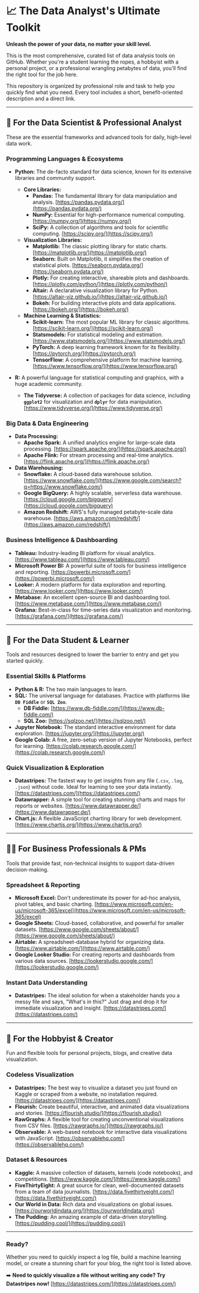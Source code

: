 # 📈 **The Data Analyst's Ultimate Toolkit**

**Unleash the power of your data, no matter your skill level.**

This is the most comprehensive, curated list of data analysis tools on GitHub. Whether you're a student learning the ropes, a hobbyist with a personal project, or a professional wrangling petabytes of data, you'll find the right tool for the job here.

This repository is organized by professional role and task to help you quickly find what you need. Every tool includes a short, benefit-oriented description and a direct link.

-----

## **🔬 For the Data Scientist & Professional Analyst**

These are the essential frameworks and advanced tools for daily, high-level data work.

### **Programming Languages & Ecosystems**

  - **Python:** The de-facto standard for data science, known for its extensive libraries and community support.

      - **Core Libraries:**
          - **Pandas:** The fundamental library for data manipulation and analysis. [https://pandas.pydata.org/](https://pandas.pydata.org/)
          - **NumPy:** Essential for high-performance numerical computing. [https://numpy.org/](https://numpy.org/)
          - **SciPy:** A collection of algorithms and tools for scientific computing. [https://scipy.org/](https://scipy.org/)
      - **Visualization Libraries:**
          - **Matplotlib:** The classic plotting library for static charts. [https://matplotlib.org/](https://matplotlib.org/)
          - **Seaborn:** Built on Matplotlib, it simplifies the creation of statistical plots. [https://seaborn.pydata.org/](https://seaborn.pydata.org/)
          - **Plotly:** For creating interactive, shareable plots and dashboards. [https://plotly.com/python/](https://plotly.com/python/)
          - **Altair:** A declarative visualization library for Python. [https://altair-viz.github.io/](https://altair-viz.github.io/)
          - **Bokeh:** For building interactive plots and data applications. [https://bokeh.org/](https://bokeh.org/)
      - **Machine Learning & Statistics:**
          - **Scikit-learn:** The most popular ML library for classic algorithms. [https://scikit-learn.org/](https://scikit-learn.org/)
          - **Statsmodels:** For statistical modeling and estimation. [https://www.statsmodels.org/](https://www.statsmodels.org/)
          - **PyTorch:** A deep learning framework known for its flexibility. [https://pytorch.org/](https://pytorch.org/)
          - **TensorFlow:** A comprehensive platform for machine learning. [https://www.tensorflow.org/](https://www.tensorflow.org/)

  - **R:** A powerful language for statistical computing and graphics, with a huge academic community.

      - **The Tidyverse:** A collection of packages for data science, including **`ggplot2`** for visualization and **`dplyr`** for data manipulation. [https://www.tidyverse.org/](https://www.tidyverse.org/)

### **Big Data & Data Engineering**

  - **Data Processing:**
      - **Apache Spark:** A unified analytics engine for large-scale data processing. [https://spark.apache.org/](https://spark.apache.org/)
      - **Apache Flink:** For stream processing and real-time analytics. [https://flink.apache.org/](https://flink.apache.org/)
  - **Data Warehousing:**
      - **Snowflake:** A cloud-based data warehouse solution. [https://www.snowflake.com/](https://www.google.com/search?q=https://www.snowflake.com/)
      - **Google BigQuery:** A highly scalable, serverless data warehouse. [https://cloud.google.com/bigquery](https://cloud.google.com/bigquery)
      - **Amazon Redshift:** AWS's fully managed petabyte-scale data warehouse. [https://aws.amazon.com/redshift/](https://aws.amazon.com/redshift/)

### **Business Intelligence & Dashboarding**

  - **Tableau:** Industry-leading BI platform for visual analytics. [https://www.tableau.com/](https://www.tableau.com/)
  - **Microsoft Power BI:** A powerful suite of tools for business intelligence and reporting. [https://powerbi.microsoft.com/](https://powerbi.microsoft.com/)
  - **Looker:** A modern platform for data exploration and reporting. [https://www.looker.com/](https://www.looker.com/)
  - **Metabase:** An excellent open-source BI and dashboarding tool. [https://www.metabase.com/](https://www.metabase.com/)
  - **Grafana:** Best-in-class for time-series data visualization and monitoring. [https://grafana.com/](https://grafana.com/)

-----

## **🧠 For the Data Student & Learner**

Tools and resources designed to lower the barrier to entry and get you started quickly.

### **Essential Skills & Platforms**

  - **Python & R:** The two main languages to learn.
  - **SQL:** The universal language for databases. Practice with platforms like **`DB Fiddle`** or **`SQL Zoo`**.
      - **DB Fiddle:** [https://www.db-fiddle.com/](https://www.db-fiddle.com/)
      - **SQL Zoo:** [https://sqlzoo.net/](https://sqlzoo.net/)
  - **Jupyter Notebook:** The standard interactive environment for data exploration. [https://jupyter.org/](https://jupyter.org/)
  - **Google Colab:** A free, zero-setup version of Jupyter Notebooks, perfect for learning. [https://colab.research.google.com/](https://colab.research.google.com/)

### **Quick Visualization & Exploration**

  - **Datastripes:** The fastest way to get insights from any file (`.csv`, `.log`, `.json`) without code. Ideal for learning to see your data instantly. [https://datastripes.com/](https://datastripes.com/)
  - **Datawrapper:** A simple tool for creating stunning charts and maps for reports or websites. [https://www.datawrapper.de/](https://www.datawrapper.de/)
  - **Chart.js:** A flexible JavaScript charting library for web development. [https://www.chartjs.org/](https://www.chartjs.org/)

-----

## **👩‍💼 For Business Professionals & PMs**

Tools that provide fast, non-technical insights to support data-driven decision-making.

### **Spreadsheet & Reporting**

  - **Microsoft Excel:** Don't underestimate its power for ad-hoc analysis, pivot tables, and basic charting. [https://www.microsoft.com/en-us/microsoft-365/excel](https://www.microsoft.com/en-us/microsoft-365/excel)
  - **Google Sheets:** Cloud-based, collaborative, and powerful for smaller datasets. [https://www.google.com/sheets/about/](https://www.google.com/sheets/about/)
  - **Airtable:** A spreadsheet-database hybrid for organizing data. [https://www.airtable.com/](https://www.airtable.com/)
  - **Google Looker Studio:** For creating reports and dashboards from various data sources. [https://lookerstudio.google.com/](https://lookerstudio.google.com/)

### **Instant Data Understanding**

  - **Datastripes:** The ideal solution for when a stakeholder hands you a messy file and says, "What's in this?" Just drag and drop it for immediate visualization and insight. [https://datastripes.com/](https://datastripes.com/)

-----

## **🎨 For the Hobbyist & Creator**

Fun and flexible tools for personal projects, blogs, and creative data visualization.

### **Codeless Visualization**

  - **Datastripes:** The best way to visualize a dataset you just found on Kaggle or scraped from a website, no installation required. [https://datastripes.com/](https://datastripes.com/)
  - **Flourish:** Create beautiful, interactive, and animated data visualizations and stories. [https://flourish.studio/](https://flourish.studio/)
  - **RawGraphs:** A flexible tool for creating unconventional visualizations from CSV files. [https://rawgraphs.io/](https://rawgraphs.io/)
  - **Observable:** A web-based notebook for interactive data visualizations with JavaScript. [https://observablehq.com/](https://observablehq.com/)

### **Dataset & Resources**

  - **Kaggle:** A massive collection of datasets, kernels (code notebooks), and competitions. [https://www.kaggle.com/](https://www.kaggle.com/)
  - **FiveThirtyEight:** A great source for clean, well-documented datasets from a team of data journalists. [https://data.fivethirtyeight.com/](https://data.fivethirtyeight.com/)
  - **Our World in Data:** Rich data and visualizations on global issues. [https://ourworldindata.org/](https://ourworldindata.org/)
  - **The Pudding:** An amazing example of data-driven storytelling. [https://pudding.cool/](https://pudding.cool/)

-----

### **Ready?**

Whether you need to quickly inspect a log file, build a machine learning model, or create a stunning chart for your blog, the right tool is listed above.

➡️ **Need to quickly visualize a file without writing any code? Try Datastripes now\!** [https://datastripes.com/](https://datastripes.com/)
